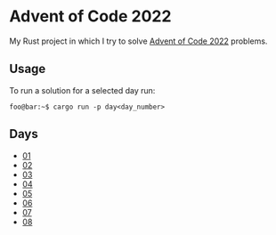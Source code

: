 # Advent of Code 2022

My Rust project in which I try to solve [Advent of Code 2022](https://adventofcode.com/2022/) problems.

## Usage

To run a solution for a selected day run:

```console
foo@bar:~$ cargo run -p day<day_number>
```

## Days
- [01](crates/day01)
- [02](crates/day02)
- [03](crates/day03)
- [04](crates/day04)
- [05](crates/day05)
- [06](crates/day06)
- [07](crates/day07)
- [08](crates/day08)